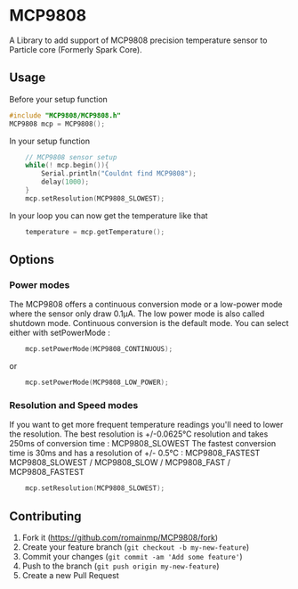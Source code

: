 # MCP9808
A Library to add support of MCP9808 precision temperature sensor to Particle core (Formerly Spark Core).

## Usage
Before your setup function
```C++
#include "MCP9808/MCP9808.h"
MCP9808 mcp = MCP9808();
```

In your setup function
```C++
    // MCP9808 sensor setup
    while(! mcp.begin()){
        Serial.println("Couldnt find MCP9808");
        delay(1000);
    }
    mcp.setResolution(MCP9808_SLOWEST);
```
In your loop you can now get the temperature like that
```C++
    temperature = mcp.getTemperature();
```

## Options
### Power modes
The MCP9808 offers a continuous conversion mode or a low-power mode where the sensor only draw 0.1µA.
The low power mode is also called shutdown mode. Continuous conversion is the default mode.
You can select either with setPowerMode :
```C++
    mcp.setPowerMode(MCP9808_CONTINUOUS);
```
or
```C++
    mcp.setPowerMode(MCP9808_LOW_POWER);
```

### Resolution and Speed modes
If you want to get more frequent temperature readings you'll need to lower the resolution.
The best resolution is +/-0.0625°C resolution	and takes 250ms of conversion time : MCP9808_SLOWEST
The fastest conversion time is 30ms and has a resolution of +/- 0.5°C : MCP9808_FASTEST
MCP9808_SLOWEST / MCP9808_SLOW / MCP9808_FAST / MCP9808_FASTEST

```C++
    mcp.setResolution(MCP9808_SLOWEST);
```

## Contributing

1. Fork it (https://github.com/romainmp/MCP9808/fork)
2. Create your feature branch (`git checkout -b my-new-feature`)
3. Commit your changes (`git commit -am 'Add some feature'`)
4. Push to the branch (`git push origin my-new-feature`)
5. Create a new Pull Request
